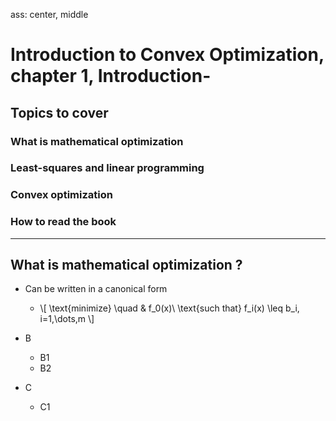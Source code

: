ass: center, middle

# Introduction to Convex Optimization, chapter 1, Introduction-
## Topics to cover
### What is mathematical optimization
### Least-squares and linear programming
### Convex optimization
### How to read the book


---
## What is mathematical optimization ?
* Can be written in a canonical form
  * \\[
      \text{minimize} \quad & f_0(x)\\
      \text{such that} f_i(x) \leq b_i, i=1,\dots,m
    \\]
* B 

  * B1
  * B2

* C

  * C1
    
